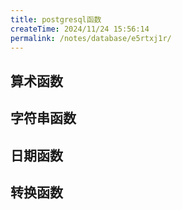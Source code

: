 ```yaml
---
title: postgresql函数
createTime: 2024/11/24 15:56:14
permalink: /notes/database/e5rtxj1r/
---
```

## 算术函数



## 字符串函数





## 日期函数



## 转换函数

